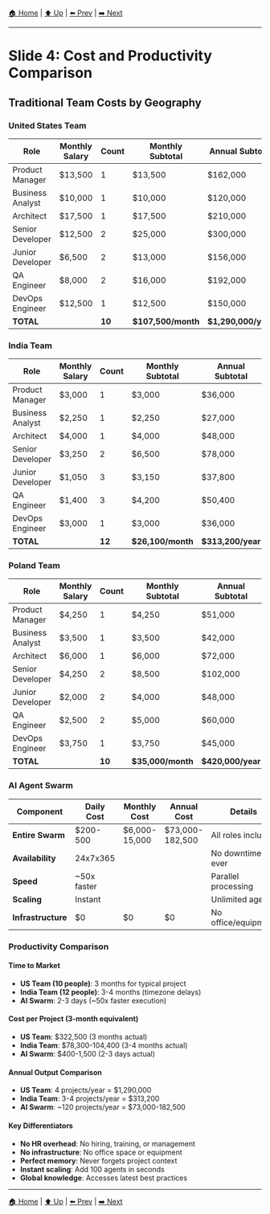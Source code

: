 [🏠 Home](../slide-deck.md) | [⬆️ Up](../slide-deck.md) | [⬅️ Prev](slide-03-agent-augmented.md) | [➡️ Next](slide-05-development-principles.md)

---

# Slide 4: Cost and Productivity Comparison

## Traditional Team Costs by Geography

### United States Team
| Role | Monthly Salary | Count | Monthly Subtotal | Annual Subtotal |
|------|----------------|-------|------------------|-----------------|
| Product Manager | $13,500 | 1 | $13,500 | $162,000 |
| Business Analyst | $10,000 | 1 | $10,000 | $120,000 |
| Architect | $17,500 | 1 | $17,500 | $210,000 |
| Senior Developer | $12,500 | 2 | $25,000 | $300,000 |
| Junior Developer | $6,500 | 2 | $13,000 | $156,000 |
| QA Engineer | $8,000 | 2 | $16,000 | $192,000 |
| DevOps Engineer | $12,500 | 1 | $12,500 | $150,000 |
| **TOTAL** | | **10** | **$107,500/month** | **$1,290,000/year** |

### India Team
| Role | Monthly Salary | Count | Monthly Subtotal | Annual Subtotal |
|------|----------------|-------|------------------|-----------------|
| Product Manager | $3,000 | 1 | $3,000 | $36,000 |
| Business Analyst | $2,250 | 1 | $2,250 | $27,000 |
| Architect | $4,000 | 1 | $4,000 | $48,000 |
| Senior Developer | $3,250 | 2 | $6,500 | $78,000 |
| Junior Developer | $1,050 | 3 | $3,150 | $37,800 |
| QA Engineer | $1,400 | 3 | $4,200 | $50,400 |
| DevOps Engineer | $3,000 | 1 | $3,000 | $36,000 |
| **TOTAL** | | **12** | **$26,100/month** | **$313,200/year** |

### Poland Team
| Role | Monthly Salary | Count | Monthly Subtotal | Annual Subtotal |
|------|----------------|-------|------------------|-----------------|
| Product Manager | $4,250 | 1 | $4,250 | $51,000 |
| Business Analyst | $3,500 | 1 | $3,500 | $42,000 |
| Architect | $6,000 | 1 | $6,000 | $72,000 |
| Senior Developer | $4,250 | 2 | $8,500 | $102,000 |
| Junior Developer | $2,000 | 2 | $4,000 | $48,000 |
| QA Engineer | $2,500 | 2 | $5,000 | $60,000 |
| DevOps Engineer | $3,750 | 1 | $3,750 | $45,000 |
| **TOTAL** | | **10** | **$35,000/month** | **$420,000/year** |

### AI Agent Swarm
| Component | Daily Cost | Monthly Cost | Annual Cost | Details |
|-----------|------------|--------------|-------------|---------|
| **Entire Swarm** | $200-500 | $6,000-15,000 | $73,000-182,500 | All roles included |
| **Availability** | 24x7x365 | | | No downtime ever |
| **Speed** | ~50x faster | | | Parallel processing |
| **Scaling** | Instant | | | Unlimited agents |
| **Infrastructure** | $0 | $0 | $0 | No office/equipment |

### Productivity Comparison

#### Time to Market
- **US Team (10 people)**: 3 months for typical project
- **India Team (12 people)**: 3-4 months (timezone delays)
- **AI Swarm**: 2-3 days (~50x faster execution)

#### Cost per Project (3-month equivalent)
- **US Team**: $322,500 (3 months actual)
- **India Team**: $78,300-104,400 (3-4 months actual)
- **AI Swarm**: $400-1,500 (2-3 days actual)

#### Annual Output Comparison
- **US Team**: 4 projects/year = $1,290,000
- **India Team**: 3-4 projects/year = $313,200
- **AI Swarm**: ~120 projects/year = $73,000-182,500

#### Key Differentiators
- **No HR overhead**: No hiring, training, or management
- **No infrastructure**: No office space or equipment
- **Perfect memory**: Never forgets project context
- **Instant scaling**: Add 100 agents in seconds
- **Global knowledge**: Accesses latest best practices

---

[🏠 Home](../slide-deck.md) | [⬆️ Up](../slide-deck.md) | [⬅️ Prev](slide-03-agent-augmented.md) | [➡️ Next](slide-05-development-principles.md)
